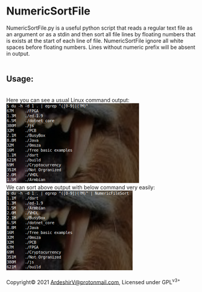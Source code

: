 # NumericSortFile
NumericSortFile.py is a useful python script that reads a regular text file as an argument or as a stdin and then sort all file lines by floating numbers that is exists at the start of each line of file. NumericSortFile ignore all white spaces before floating numbers. Lines without numeric prefix will be absent in output.
<br/><br/>
<h2>Usage:</h2>
<br/>
Here you can see a usual Linux command output:
<img alt="without using numericfilesort" src="https://raw.githubusercontent.com/ArdeshirV/NumericFileSort/main/img/without-NumericFileSort.png" />
<br/>
We can sort above output with below command very easily:
<img alt="without using numericfilesort" src="https://raw.githubusercontent.com/ArdeshirV/NumericFileSort/main/img/with-NumericFileSort.png" />
<br/><br/>
Copyright&copy; 2021 <a href="mailto:ArdeshirV@protonmail.com" alt="email">ArdeshirV@protonmail.com</a>, Licensed under GPL<sup>v3+</sup>
